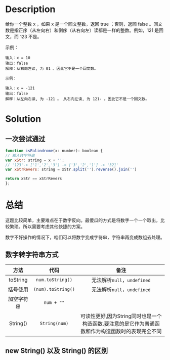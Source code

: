 # Description
  给你一个整数 x ，如果 x 是一个回文整数，返回 true ；否则，返回 false 。回文数是指正序（从左向右）和倒序（从右向左）读都是一样的整数。例如，121 是回文，而 123 不是。

  示例：
  ```
  输入：x = 10
  输出：false
  解释：从右向左读, 为 01 。因此它不是一个回文数。
  ```

    示例：
  ```
  输入：x = -121
  输出：false
  解释：从左向右读, 为 -121 。 从右向左读, 为 121- 。因此它不是一个回文数。
  ```
# Solution
## 一次尝试通过
  ```js
function isPalindrome(x: number): boolean {
  // 输入转字符串
  var xStr: string = x + '';  
  // '123'-> ['1','2','3'] -> ['3','2','1'] -> '321'
  var xStrRevers: string = xStr.split('').reverse().join('')

  return xStr == xStrRevers
};
```
  
  
# 总结
这题比较简单，主要难点在于数字反向。最傻瓜的方式是将数字一个一个取出，比较繁琐。所以需要考虑其他快捷的方案。

数字不好操作的情况下，咱们可以将数字变成字符串，字符串再变成数组去处理。

## 数字转字符串方式
|方法|代码|备注|
|:--:|:--:|:--:|
|toString|`num.toString()`|无法解析`null`，`undefined`|
|括号使用|`(num).toString()`|无法解析`null`，`undefined`|
|加空字符串|`num + ""`||
|String()|`String(num)`|可读性更好,因为String同时也是一个构造函数.要注意的是它作为普通函数和作为构造函数时的表现完全不同|


## new String() 以及 String() 的区别

